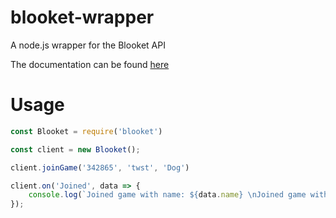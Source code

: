# blooket-wrapper

A node.js wrapper for the Blooket API

The documentation can be found [here](https://github.com/glixxzzy/blooket-wrapper/blob/main/Documention.md)

# Usage

```js
const Blooket = require('blooket')

const client = new Blooket();

client.joinGame('342865', 'twst', 'Dog')

client.on('Joined', data => {
    console.log(`Joined game with name: ${data.name} \nJoined game with blook: ${data.blook}`)
});
```

